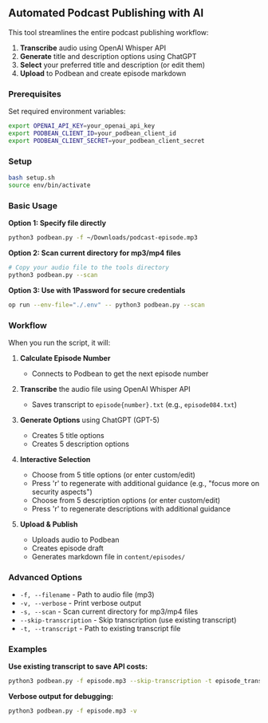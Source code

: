 ## Automated Podcast Publishing with AI

This tool streamlines the entire podcast publishing workflow:
1. **Transcribe** audio using OpenAI Whisper API
2. **Generate** title and description options using ChatGPT
3. **Select** your preferred title and description (or edit them)
4. **Upload** to Podbean and create episode markdown

### Prerequisites

Set required environment variables:
```bash
export OPENAI_API_KEY=your_openai_api_key
export PODBEAN_CLIENT_ID=your_podbean_client_id
export PODBEAN_CLIENT_SECRET=your_podbean_client_secret
```

### Setup

```bash
bash setup.sh
source env/bin/activate
```

### Basic Usage

**Option 1: Specify file directly**
```bash
python3 podbean.py -f ~/Downloads/podcast-episode.mp3
```

**Option 2: Scan current directory for mp3/mp4 files**
```bash
# Copy your audio file to the tools directory
python3 podbean.py --scan
```

**Option 3: Use with 1Password for secure credentials**
```bash
op run --env-file="./.env" -- python3 podbean.py --scan
```

### Workflow

When you run the script, it will:

1. **Calculate Episode Number**
   - Connects to Podbean to get the next episode number

2. **Transcribe** the audio file using OpenAI Whisper API
   - Saves transcript to `episode{number}.txt` (e.g., `episode084.txt`)

3. **Generate Options** using ChatGPT (GPT-5)
   - Creates 5 title options
   - Creates 5 description options

4. **Interactive Selection**
   - Choose from 5 title options (or enter custom/edit)
   - Press 'r' to regenerate with additional guidance (e.g., "focus more on security aspects")
   - Choose from 5 description options (or enter custom/edit)
   - Press 'r' to regenerate descriptions with additional guidance

5. **Upload & Publish**
   - Uploads audio to Podbean
   - Creates episode draft
   - Generates markdown file in `content/episodes/`

### Advanced Options

- `-f, --filename` - Path to audio file (mp3)
- `-v, --verbose` - Print verbose output
- `-s, --scan` - Scan current directory for mp3/mp4 files
- `--skip-transcription` - Skip transcription (use existing transcript)
- `-t, --transcript` - Path to existing transcript file

### Examples

**Use existing transcript to save API costs:**
```bash
python3 podbean.py -f episode.mp3 --skip-transcription -t episode_transcript.txt
```

**Verbose output for debugging:**
```bash
python3 podbean.py -f episode.mp3 -v
```